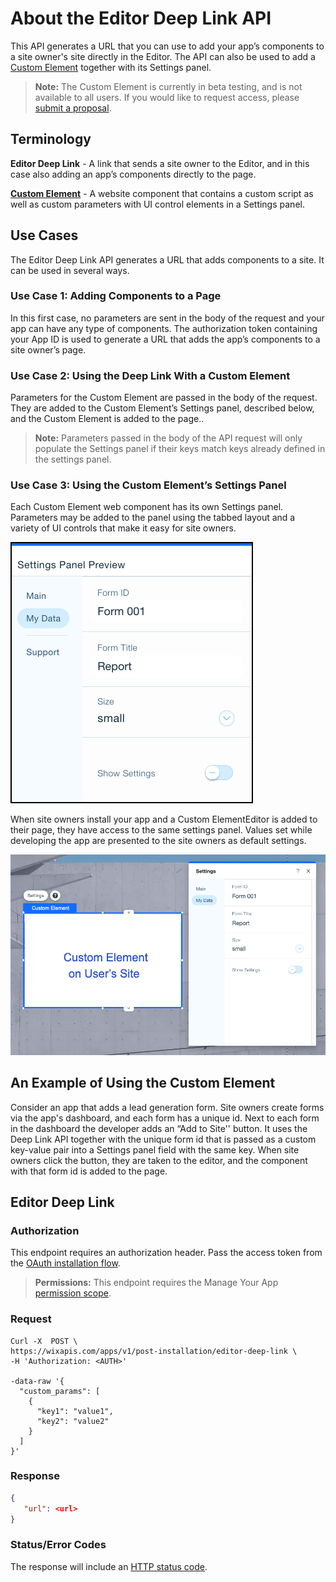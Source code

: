 # About the Editor Deep Link API

This API generates a URL that you can use to add your app’s components to a site owner's site directly in the Editor. The API can also be used to add a [Custom Element](https://devforum.wix.com/kb/en/article/create-a-custom-element) together with its Settings panel.

> **Note:**
> The Custom Element is currently in beta testing, and is not available to all users. If you would like to request access, please [submit a proposal](https://devforum.wix.com/kb/en/article/submit-an-app-proposal).

## Terminology

**Editor Deep Link** - A link that sends a site owner to the Editor, and in this case also adding an app’s components directly to the page.

**[Custom Element](https://devforum.wix.com/kb/en/article/create-a-custom-element)** - A website component that contains a custom script as well as custom parameters with UI control elements in a Settings panel.

## Use Cases

The Editor Deep Link API generates a URL that adds components to a site. It can be used in several ways.

### Use Case 1: Adding Components to a Page

In this first case, no parameters are sent in the body of the request and your app can have any type of components. The authorization token containing your App ID is used to generate a URL that adds the app’s components to a site owner’s page.

### Use Case 2: Using the Deep Link With a Custom Element

Parameters for the Custom Element are passed in the body of the request. They are added to the Custom Element’s Settings panel, described below, and the Custom Element is added to the page..

> **Note:**
> Parameters passed in the body of the API request will only populate the Settings panel if their keys match keys already defined in the settings panel.

### Use Case 3: Using the Custom Element’s Settings Panel

Each Custom Element web component has its own Settings panel. Parameters may be added to the panel using the tabbed layout and a variety of UI controls that make it easy for site owners.

![Settings panel](./../../media/custom-element-settings-panel.png "Settings panel")

When site owners install your app and a Custom ElementEditor is added to their page, they have access to the same settings panel. Values set while developing the app are presented to the site owners as default settings.

![Custom element on page](./../../media/custom-plus-settings.png "Custom element on page")

## An Example of Using the Custom Element

Consider an app that adds a lead generation form. Site owners create forms via the app's dashboard, and each form has a unique id. Next to each form in the dashboard the developer adds an “Add to Site'' button. It uses the Deep Link API together with the unique form id that is passed as a custom key-value pair into a Settings panel field with the same key. When site owners click the button, they are taken to the editor, and the component with that form id is added to the page.

## Editor Deep Link

### Authorization

This endpoint requires an authorization header. Pass the access token from the [OAuth installation flow](https://dev.wix.com/api/rest/getting-started/authentication).

> **Permissions:**
> This endpoint requires the Manage Your App [permission scope](https://devforum.wix.com/en/article/available-permissions).

### Request

```CURL
Curl -X  POST \
https://wixapis.com/apps/v1/post-installation/editor-deep-link \
-H 'Authorization: <AUTH>'

-data-raw '{
  "custom_params": [
    {
      "key1": "value1",
      "key2": "value2"
    }
  ]
}'
```

### Response

```JSON
{
   "url": <url>
}
```

### Status/Error Codes

The response will include an [HTTP status code](https://dev.wix.com/api/rest/getting-started/errors).
